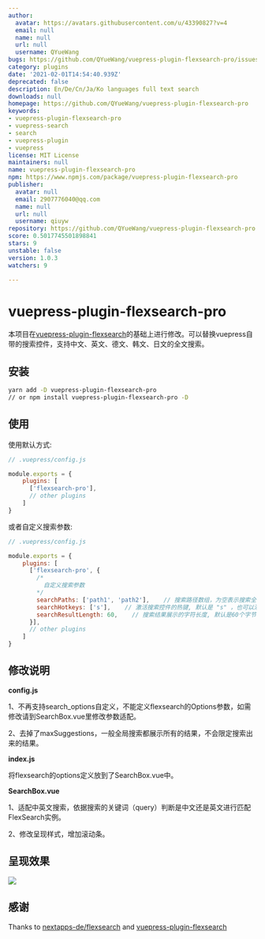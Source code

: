 ```yaml
---
author:
  avatar: https://avatars.githubusercontent.com/u/43390827?v=4
  email: null
  name: null
  url: null
  username: QYueWang
bugs: https://github.com/QYueWang/vuepress-plugin-flexsearch-pro/issues
category: plugins
date: '2021-02-01T14:54:40.939Z'
deprecated: false
description: En/De/Cn/Ja/Ko languages full text search
downloads: null
homepage: https://github.com/QYueWang/vuepress-plugin-flexsearch-pro
keywords:
- vuepress-plugin-flexsearch-pro
- vuepress-search
- search
- vuepress-plugin
- vuepress
license: MIT License
maintainers: null
name: vuepress-plugin-flexsearch-pro
npm: https://www.npmjs.com/package/vuepress-plugin-flexsearch-pro
publisher:
  avatar: null
  email: 2907776040@qq.com
  name: null
  url: null
  username: qiuyw
repository: https://github.com/QYueWang/vuepress-plugin-flexsearch-pro
score: 0.5017745501898841
stars: 9
unstable: false
version: 1.0.3
watchers: 9

---
```


# vuepress-plugin-flexsearch-pro

本项目在[vuepress-plugin-flexsearch](https://github.com/z3by/vuepress-plugin-flexsearch.git)的基础上进行修改。可以替换vuepress自带的搜索控件，支持中文、英文、德文、韩文、日文的全文搜索。

## 安装

```bash
yarn add -D vuepress-plugin-flexsearch-pro
// or npm install vuepress-plugin-flexsearch-pro -D
```

## 使用

使用默认方式:

```js
// .vuepress/config.js

module.exports = {
    plugins: [
      ['flexsearch-pro'],
      // other plugins
    ]
}
```

或者自定义搜索参数:

```js
// .vuepress/config.js

module.exports = {
    plugins: [
      ['flexsearch-pro', {
        /*
          自定义搜索参数
        */
        searchPaths: ['path1', 'path2'],    // 搜索路径数组，为空表示搜索全部路径
        searchHotkeys: ['s'],    // 激活搜索控件的热键, 默认是 "s" ，也可以添加更多热键
        searchResultLength: 60,    // 搜索结果展示的字符长度, 默认是60个字节
      }],
      // other plugins
    ]
}
```
## 修改说明

**config.js**

 1、不再支持search_options自定义，不能定义flexsearch的Options参数，如需修改请到SearchBox.vue里修改参数适配。

 2、去掉了maxSuggestions，一般全局搜索都展示所有的结果，不会限定搜索出来的结果。

**index.js**

将flexsearch的options定义放到了SearchBox.vue中。

**SearchBox.vue**

1、适配中英文搜索，依据搜索的关键词（query）判断是中文还是英文进行匹配FlexSearch实例。

2、修改呈现样式，增加滚动条。

## 呈现效果
![](./example/微信截图_20210201132754.png)

## 感谢

Thanks to [nextapps-de/flexsearch](https://github.com/nextapps-de/flexsearch) and [vuepress-plugin-flexsearch](https://github.com/z3by/vuepress-plugin-flexsearch.git)
